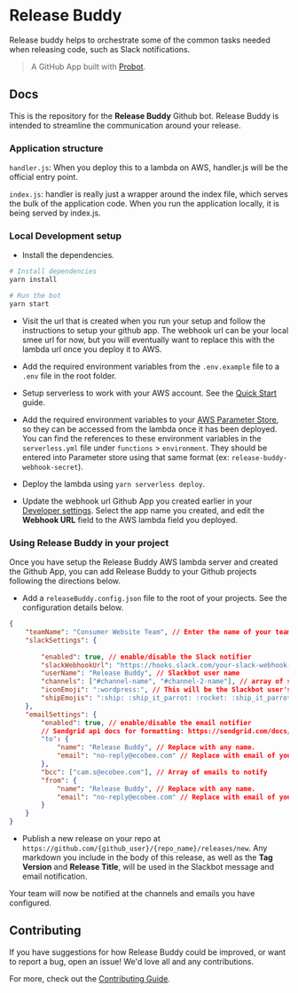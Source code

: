 # Release Buddy

Release buddy helps to orchestrate some of the common tasks needed when releasing code, such as Slack notifications.

> A GitHub App built with [Probot](https://probot.github.io).

## Docs

This is the repository for the **Release Buddy** Github bot. Release Buddy is intended to streamline the communication around your release.

### Application structure

`handler.js`: When you deploy this to a lambda on AWS, handler.js will be the official entry point. 

`index.js`: handler is really just a wrapper around the index file, which serves the bulk of the application code. When you run the application locally, it is being served by index.js.

### Local Development setup

- Install the dependencies.

```sh
# Install dependencies
yarn install

# Run the bot
yarn start
```

- Visit the url that is created when you run your setup and follow the instructions to setup your github app. The webhook url can be your local smee url for now, but you will eventually want to replace this with the lambda url once you deploy it to AWS.

- Add the required environment variables from the `.env.example` file to a `.env` file in the root folder.

- Setup serverless to work with your AWS account. See the [Quick Start](https://serverless.com/framework/docs/providers/aws/guide/quick-start#pre-requisites) guide.

- Add the required environment variables to your [AWS Parameter Store](https://us-east-2.console.aws.amazon.com/systems-manager/parameters/create), so they can be accessed from the lambda once it has been deployed. You can find the references to these environment variables in the `serverless.yml` file under `functions` > `environment`. They should be entered into Parameter store using that same format (ex: `release-buddy-webhook-secret`).

- Deploy the lambda using `yarn serverless deploy`.

- Update the webhook url Github App you created earlier in your [Developer settings](https://github.com/settings/apps). Select the app name you created, and edit the **Webhook URL** field to the AWS lambda field you deployed.

### Using Release Buddy in your project

Once you have setup the Release Buddy AWS lambda server and created the Github App, you can add Release Buddy to your Github projects following the directions below.

- Add a `releaseBuddy.config.json` file to the root of your projects. See the configuration details below.

``` json
{
	"teamName": "Consumer Website Team", // Enter the name of your team.
	"slackSettings": {
        
		"enabled": true, // enable/disable the Slack notifier
		"slackWebhookUrl": "https://hooks.slack.com/your-slack-webhook-url-here", // your Slack webhook url
		"userName": "Release Buddy", // Slackbot user name
		"channels": ["#channel-name", "#channel-2-name"], // array of slack channels to notify
		"iconEmoji": ":wordpress:", // This will be the Slackbot user's profile image.
		"shipEmojis": ":ship: :ship_it_parrot: :rocket: :ship_it_parrot: :ship:" // These will appear in the slack message to add some pizazz to your release message
	},
	"emailSettings": {
        "enabled": true, // enable/disable the email notifier
        // Sendgrid api docs for formatting: https://sendgrid.com/docs/API_Reference/Web_API_v3/Mail/index.html
		"to": {
			"name": "Release Buddy", // Replace with any name.
			"email": "no-reply@ecobee.com" // Replace with email of your choice.
		},
		"bcc": ["cam.s@ecobee.com"], // Array of emails to notify
		"from": {
			"name": "Release Buddy", // Replace with any name.
			"email": "no-reply@ecobee.com" // Replace with email of your choice.
		}
	}
}
```

- Publish a new release on your repo at `https://github.com/{github_user}/{repo_name}/releases/new`. Any markdown you include in the body of this release, as well as the **Tag Version** and **Release Title**, will be used in the Slackbot message and email notification.

Your team will now be notified at the channels and emails you have configured.

## Contributing

If you have suggestions for how Release Buddy could be improved, or want to report a bug, open an issue! We'd love all and any contributions.

For more, check out the [Contributing Guide](CONTRIBUTING.md).
